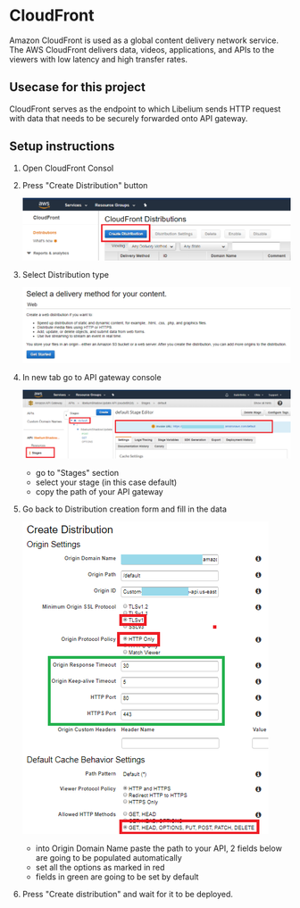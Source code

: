 # CloudFront

Amazon CloudFront is used as a global content delivery network service. The AWS CloudFront delivers data, videos, applications, and APIs to the viewers with low latency and high transfer rates.

## Usecase for this project

CloudFront serves as the endpoint to which Libelium sends HTTP request with data that needs to be securely forwarded onto API gateway.

## Setup instructions

1. Open CloudFront Consol

2. Press "Create Distribution" button

    ![create distribution](create_distribution.PNG)

3. Select Distribution type

    ![distribution type](distribution_type.PNG)

4. In new tab go to API gateway console

    ![API gateway console, find origin](distribution_origin.PNG)
    - go to "Stages" section
    - select your stage (in this case default)
    - copy the path of your API gateway

5. Go back to Distribution creation form and fill in the data

    ![Distribution creation parameters](distribution_parameters_creation.PNG)
    - into Origin Domain Name paste the path to your API, 2 fields below are going to be populated automatically
    - set all the options as marked in red
    - fields in green are going to be set by default

6. Press "Create distribution" and wait for it to be deployed.